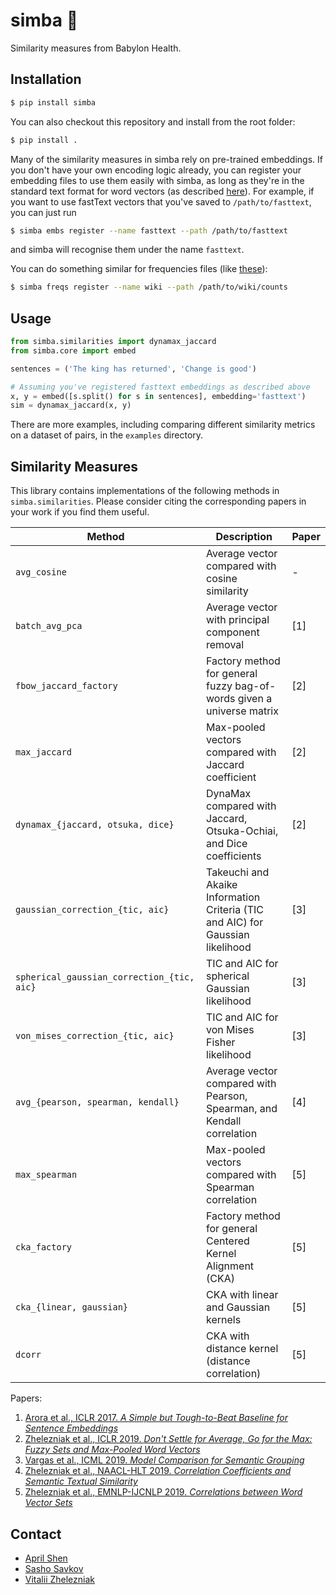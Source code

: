 # simba :lion:

Similarity measures from Babylon Health.

## Installation

```bash
$ pip install simba
```

You can also checkout this repository and install from the root folder:
```bash
$ pip install .
```

Many of the similarity measures in simba rely on pre-trained embeddings.
If you don't have your own encoding logic already, you can register your
embedding files to use them easily with simba, as long as they're in the
standard text format for word vectors (as described [here](https://fasttext.cc/docs/en/english-vectors.html)).
For example, if you want to use fastText vectors that you've saved to `/path/to/fasttext`,
you can just run
```bash
$ simba embs register --name fasttext --path /path/to/fasttext
```
and simba will recognise them under the name `fasttext`.

You can do something similar for frequencies files (like [these](https://github.com/PrincetonML/SIF/blob/master/auxiliary_data/enwiki_vocab_min200.txt)):
```bash
$ simba freqs register --name wiki --path /path/to/wiki/counts
```

## Usage
```python
from simba.similarities import dynamax_jaccard
from simba.core import embed

sentences = ('The king has returned', 'Change is good')

# Assuming you've registered fasttext embeddings as described above
x, y = embed([s.split() for s in sentences], embedding='fasttext')
sim = dynamax_jaccard(x, y)
```
There are more examples, including comparing different similarity metrics on a dataset
of pairs, in the `examples` directory.

## Similarity Measures

This library contains implementations of the following methods in `simba.similarities`.
Please consider citing the corresponding papers in your work if you find them useful.

| Method | Description | Paper |
| - | - | - |
| `avg_cosine` | Average vector compared with cosine similarity | - |
| `batch_avg_pca`  | Average vector with principal component removal | [1] |
| `fbow_jaccard_factory` | Factory method for general fuzzy bag-of-words given a universe matrix | [2] |
| `max_jaccard` | Max-pooled vectors compared with Jaccard coefficient | [2] |
| `dynamax_{jaccard, otsuka, dice}` | DynaMax compared with Jaccard, Otsuka-Ochiai, and Dice coefficients | [2] |
| `gaussian_correction_{tic, aic}` | Takeuchi and Akaike Information Criteria (TIC and AIC) for Gaussian likelihood | [3] |
| `spherical_gaussian_correction_{tic, aic}` | TIC and AIC for spherical Gaussian likelihood | [3] |
| `von_mises_correction_{tic, aic}` | TIC and AIC for von Mises Fisher likelihood | [3] |
| `avg_{pearson, spearman, kendall}` | Average vector compared with Pearson, Spearman, and Kendall correlation | [4] |
| `max_spearman` | Max-pooled vectors compared with Spearman correlation | [5] |
| `cka_factory` | Factory method for general Centered Kernel Alignment (CKA) | [5] |
| `cka_{linear, gaussian}`| CKA with linear and Gaussian kernels | [5] |
| `dcorr` | CKA with distance kernel (distance correlation) | [5] |

Papers:
1. [Arora et al., ICLR 2017. *A Simple but Tough-to-Beat Baseline for Sentence Embeddings*](https://openreview.net/forum?id=SyK00v5xx)
2. [Zhelezniak et al., ICLR 2019. *Don't Settle for Average, Go for the Max: Fuzzy Sets and Max-Pooled Word Vectors*](https://openreview.net/forum?id=SkxXg2C5FX)
3. [Vargas et al., ICML 2019. *Model Comparison for Semantic Grouping*](http://proceedings.mlr.press/v97/vargas19a.html)
4. [Zhelezniak et al., NAACL-HLT 2019. *Correlation Coefficients and Semantic Textual Similarity*](https://www.aclweb.org/anthology/N19-1100/)
5. [Zhelezniak et al., EMNLP-IJCNLP 2019. *Correlations between Word Vector Sets*](https://arxiv.org/abs/1910.02902)

## Contact
* [April Shen](https://github.com/apriltuesday)
* [Sasho Savkov](https://github.com/savkov)
* [Vitalii Zhelezniak](https://github.com/ironvital)
